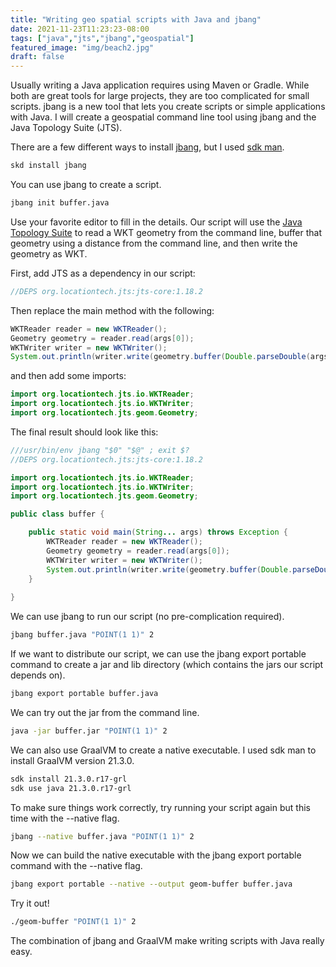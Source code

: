 ```yaml
---
title: "Writing geo spatial scripts with Java and jbang"
date: 2021-11-23T11:23:23-08:00
tags: ["java","jts","jbang","geospatial"]
featured_image: "img/beach2.jpg"
draft: false
---
```


Usually writing a Java application requires using Maven or Gradle.  While
both are great tools for large projects, they are too complicated for 
small scripts.  jbang is a new tool that lets you create scripts or simple
applications with Java.  I will create a geospatial command line tool using jbang and the Java Topology Suite (JTS).

<!--more-->

There are a few different ways to install [jbang](https://www.jbang.dev/), but I used [sdk man](https://sdkman.io/).

```bash
skd install jbang
```

You can use jbang to create a script.

```bash
jbang init buffer.java
```

Use your favorite editor to fill in the details.  Our script
will use the [Java Topology Suite](https://github.com/locationtech/jts) to read a WKT geometry from the command line, buffer that geometry using a distance from the command line, and then write the geometry as WKT.

First, add JTS as a dependency in our script:

```java
//DEPS org.locationtech.jts:jts-core:1.18.2
```

Then replace the main method with the following:

```java
WKTReader reader = new WKTReader();
Geometry geometry = reader.read(args[0]);
WKTWriter writer = new WKTWriter();
System.out.println(writer.write(geometry.buffer(Double.parseDouble(args[1]))));
```

and then add some imports:

```java
import org.locationtech.jts.io.WKTReader;
import org.locationtech.jts.io.WKTWriter;
import org.locationtech.jts.geom.Geometry;
```

The final result should look like this:

```java
///usr/bin/env jbang "$0" "$@" ; exit $?
//DEPS org.locationtech.jts:jts-core:1.18.2

import org.locationtech.jts.io.WKTReader;
import org.locationtech.jts.io.WKTWriter;
import org.locationtech.jts.geom.Geometry;

public class buffer {

    public static void main(String... args) throws Exception {
        WKTReader reader = new WKTReader();
        Geometry geometry = reader.read(args[0]);
        WKTWriter writer = new WKTWriter();
        System.out.println(writer.write(geometry.buffer(Double.parseDouble(args[1]))));
    }
    
}
```

We can use jbang to run our script (no pre-complication required).

```bash
jbang buffer.java "POINT(1 1)" 2
```

If we want to distribute our script, we can use the jbang export portable command to create a jar and lib directory (which contains the jars our script depends on).

```bash
jbang export portable buffer.java
```

We can try out the jar from the command line.

```bash
java -jar buffer.jar "POINT(1 1)" 2
```

We can also use GraalVM to create a native executable.  I used sdk man to install GraalVM version 21.3.0.

```bash
sdk install 21.3.0.r17-grl
sdk use java 21.3.0.r17-grl
```

To make sure things work correctly, try running your script again but this time with the --native flag.

```bash
jbang --native buffer.java "POINT(1 1)" 2
```

Now we can build the native executable with the jbang export portable command with the --native flag.

```bash
jbang export portable --native --output geom-buffer buffer.java
```

Try it out!

```bash
./geom-buffer "POINT(1 1)" 2
```

The combination of jbang and GraalVM make writing scripts with Java really easy.
